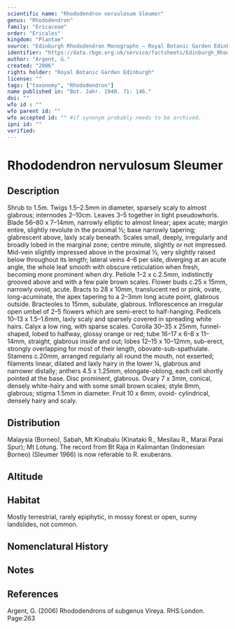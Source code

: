 ```yaml
---
scientific name: "Rhododendron nervulosum Sleumer"
genus: "Rhododendron"
family: "Ericaceae"
order: "Ericales"
kingdom: "Plantae"
source: "Edinburgh Rhododendron Monographs – Royal Botanic Garden Edinburgh"
identifier: "https://data.rbge.org.uk/service/factsheets/Edinburgh_Rhododendron_Monographs.xhtml"
author: "Argent, G."
created: "2006"
rights holder: "Royal Botanic Garden Edinburgh"
license: ""
tags: ["taxonomy", "Rhododendron"]
name published in: "Bot. Jahr. 1940. 71: 146."
doi: ""
wfo id : ""
wfo parent id: ""
wfo accepted id: "" #if synonym probably needs to be archived.                      
ipni id: ""
verified:
---
```


                       

# Rhododendron nervulosum Sleumer

## Description
Shrub to 1.5m. Twigs 1.5–2.5mm in diameter, sparsely scaly to almost glabrous; internodes 2–10cm. Leaves 3–5 together in tight pseudowhorls. Blade 56–80 x 7–14mm, narrowly elliptic to almost linear; apex acute; margin entire, slightly revolute in the proximal ½; base narrowly tapering; glabrescent above, laxly scaly beneath. Scales small, deeply, irregularly and broadly lobed in the marginal zone; centre minute, slightly or not impressed. Mid-vein slightly impressed above in the proximal ½, very slightly raised below throughout its length; lateral veins 4–6 per side, diverging at an acute angle, the whole leaf smooth with obscure reticulation when fresh, becoming more prominent when dry. Petiole 1–2 x c.2.5mm, indistinctly grooved above and with a few pale brown scales. Flower buds c.25 x 15mm, narrowly ovoid, acute. Bracts to 28 x 10mm, translucent red or pink, ovate, long-acuminate, the apex tapering to a 2–3mm long acute point, glabrous outside. Bracteoles to 15mm, subulate, glabrous. Inflorescence an irregular open umbel of 2–5 flowers which are semi-erect to half-hanging. Pedicels 10–13 x 1.5–1.6mm, laxly scaly and sparsely covered in spreading white hairs. Calyx a low ring, with sparse scales. Corolla 30–35 x 25mm, funnel-shaped, lobed to halfway, glossy orange or red; tube 16–17 x 6–8 x 11–14mm, straight, glabrous inside and out; lobes 12–15 x 10–12mm, sub-erect, strongly overlapping for most of their length, obovate-sub-spathulate. Stamens c.20mm, arranged regu­larly all round the mouth, not exserted; filaments linear, dilated and laxly hairy in the lower ¼, glabrous and narrower distally; anthers 4.5 x 1.25mm, elongate-oblong, each cell shortly pointed at the base. Disc prominent, glabrous. Ovary 7 x 3mm, conical, densely white-hairy and with some small brown scales; style 8mm, glabrous; stigma 1.5mm in diameter. Fruit 10 x 6mm, ovoid- cylindrical, densely hairy and scaly.

## Distribution
Malaysia (Borneo), Sabah, Mt Kinabalu (Kinataki R., Mesilau R., Marai Parai Spur); Mt Lotung. The record from Bt Raja in Kalimantan (Indonesian Borneo) (Sleumer 1966) is now referable to R. exuberans.

## Altitude


## Habitat
Mostly terrestrial, rarely epiphytic, in mossy forest or open, sunny landslides, not common.

## Nomenclatural History

                       
## Notes


## References

Argent, G. (2006) Rhododendrons of subgenus Vireya. RHS:London. Page:263
